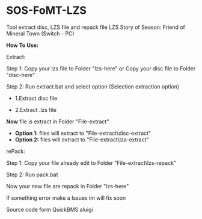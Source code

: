 # SOS-FoMT-LZS
Tool extract disc, LZS file and repack file LZS Story of Season: Friend of Mineral Town (Switch - PC)

**How To Use:**

Extract: 

Step 1: Copy your lzs file to Folder "lzs-here" or Copy your disc file to Folder "disc-here"

Step 2: Run extract.bat and select option 
(Selection extraction option)

- 1.Extract disc file

- 2.Extract .lzs file

**Now** file is extract in Folder "File-extract"
- **Option 1:** files will extract to "File-extract\disc-extract"
- **Option 2:** files will extract to "File-extract\lza-extract"

rePack:

Step 1: Copy your file already edit to Folder "File-extract\lzs-repack"

Step 2: Run pack.bat

Now your new file are repack in Folder "lzs-here"

If something error make a Issues im will fix soon

Source code form QuickBMS aluigi
